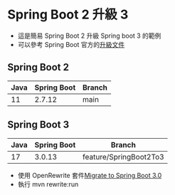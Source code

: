 # Spring Boot 2 升級 3

- 這是簡易 Spring Boot 2 升級 Spring boot 3 的範例  
- 可以參考 Spring Boot 官方的[升級文件](https://github.com/spring-projects/spring-boot/wiki/Spring-Boot-3.0-Migration-Guide)

## Spring Boot 2

| Java | Spring Boot | Branch |
|---|---|---|
|  11 |  2.7.12  | main |

## Spring Boot 3

| Java | Spring Boot | Branch | 
|---|---|---|
|  17 |  3.0.13  | feature/SpringBoot2To3 |

- 使用 OpenRewrite 套件[Migrate to Spring Boot 3.0](https://docs.openrewrite.org/recipes/java/spring/boot3/upgradespringboot_3_0)
- 執行 mvn rewrite:run

